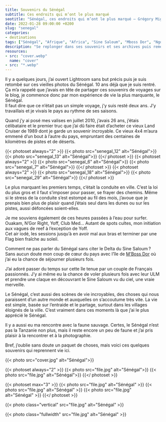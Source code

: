```yaml
---
title: Souvenirs du Sénégal
subtitle: Ces endroits qui m’ont le plus marqué
seotitle: "Sénégal, ces endroits qui m’ont le plus marqué — Grégory Mignard"
date: 2022-01-28 09:00:00 +0200
slug: "senegal"
categories:
- destinations
tags: ["Sénégal", "Afrique", "Africa", "Sine Saloum", "Mboss Dor", "Ngor", "Dakar", "Bandia", "Sénégal Oriental"]
description: "Se replonger dans ses souvenirs et ses archives puis remettre par écrit ces souvenirs du Sénégal."
resources:
- src: "cover.webp"
  name: "cover"
- src: "*.webp"
---
```


Il y a quelques jours, j’ai ouvert Lightroom sans but précis puis je suis retombé sur ces vieilles photos du Sénégal. 10 ans déjà que je suis rentré. Ça m’a rappelé que j’avais en tête de partager ces souvenirs de voyages sur le blog, je commence donc par mon expérience de vie la plus marquante, le Sénégal.  
Il faut dire que ce n’était pas un simple voyage, j’y suis resté deux ans. J’y travaillais et je vivais le pays au rythme de ses saisons.

Quand j’y ai posé mes valises en juillet 2010, j’avais 26 ans, j’étais célibataire et le premier truc que j’ai dû faire était d’acheter ce vieux Land Cruiser de 1989 dont je garde un souvenir incroyable. Ce vieux 4x4 m’aura emmené d’un bout à l’autre du pays, empruntant des centaines de kilomètres de pistes et de déserts.

{{< photoset always="2" >}}
{{< photo src="senegal_12" alt="Sénégal">}}
{{< photo src="senegal_13" alt="Sénégal">}}
{{</ photoset >}}
{{< photoset always="2" >}}
{{< photo src="senegal_6" alt="Sénégal">}}
{{< photo src="senegal_7" alt="Sénégal">}}
{{</ photoset >}}
{{< photoset always="2" >}}
{{< photo src="senegal_18" alt="Sénégal">}}
{{< photo src="senegal_29" alt="Sénégal">}}
{{</ photoset >}}

Le plus marquant les premiers temps, c’était la conduite en ville. C’est la loi du plus gros et il faut s’imposer pour passer, se frayer des chemins. Même si le stress de la conduite s’est estompé au fil des mois, j’avoue que je prenais bien plus de plaisir quand j’étais seul dans les dunes ou sur les pistes, aussi défoncées soient-elles.

Je me souviens également de ces heures passées à l’eau pour surfer. Ouakam, N’Gor Right, Yoff, Club Med… Autant de spots cultes, mon initiation aux vagues de reef à l’exception de Yoff.  
Cet air iodé, les sessions jusqu’à en avoir mal aux bras et terminer par une Flag bien fraîche au soleil.

Comment ne pas parler du Sénégal sans citer le Delta du Sine Saloum ? Sans aucun doute mon coup de cœur du pays avec l’île de [M’Boss Dor](http://www.mboss-dor.com) où j’ai eu la chance de séjourner plusieurs fois.



J’ai adoré passer du temps sur cette île tenue par un couple de Français passionnés. J’y ai même eu la chance de voler plusieurs fois avec leur ULM et prendre une claque en découvrant le Sine Saloum vu du ciel, une vraie merveille.

Le Sénégal, c’est aussi des scènes de vie incroyables, des choses qui nous paraissent d’un autre monde et auxquelles on s’accoutume très vite. La vie est simple, basée sur l’entraide et le partage, surtout dans les villages éloignés de la ville. C’est vraiment dans ces moments là que j’ai le plus apprécié le Sénégal.

Il y a aussi eu ma rencontre avec la faune sauvage. Certes, le Sénégal n’est pas la Tanzanie non plus, mais il reste encore un peu de faune et j’ai pris plaisir à la rencontrer et à la photographie.

Bref, j’oublie sans doute un paquet de choses, mais voici ces quelques souvenirs qui reprennent vie ici.




{{< photo src="cover.jpg" alt="Sénégal">}}

{{< photoset always="2" >}}
{{< photo src="file.jpg" alt="Sénégal">}}
{{< photo src="file.jpg" alt="Sénégal">}}
{{</ photoset >}}

{{< photoset max="3" >}}
  {{< photo src="file.jpg" alt="Sénégal" >}}
  {{< photo src="file.jpg" alt="Sénégal" >}}
  {{< photo src="file.jpg" alt="Sénégal" >}}
{{</ photoset >}}

{{< photo class="vertical" src="file.jpg" alt="Sénégal" >}}

{{< photo class="fullwidth" src="file.jpg" alt="Sénégal" >}}